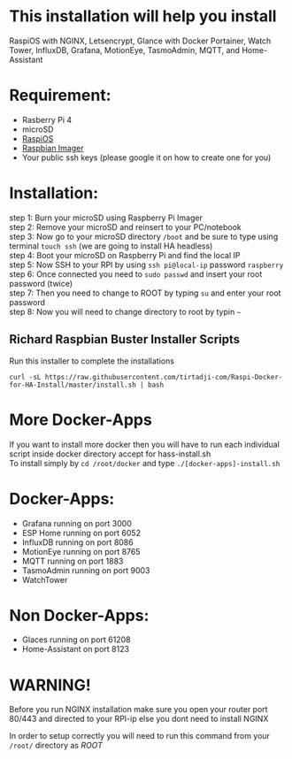 # This installation will help you install
RaspiOS with NGINX, Letsencrypt, Glance with Docker Portainer, Watch Tower, InfluxDB, Grafana, MotionEye, TasmoAdmin, MQTT, and  Home-Assistant 

# Requirement:
- Rasberry Pi 4
- microSD
- [RaspiOS](https://downloads.raspberrypi.org/raspios_armhf_latest)
- [Raspbian Imager](https://www.raspberrypi.org/downloads/)
- Your public ssh keys (please google it on how to create one for you) 

# Installation:
step 1: Burn your microSD using Raspberry Pi Imager  
step 2: Remove your microSD and reinsert to your PC/notebook  
step 3: Now go to your microSD directory `/boot` and be sure to type using terminal `touch ssh` (we are going to install HA headless)  
step 4: Boot your microSD on Raspberry Pi and find the local IP  
step 5: Now SSH to your RPI by using `ssh pi@local-ip` password `raspberry`  
step 6: Once connected you need to `sudo passwd` and insert your root password (twice)  
step 7: Then you need to change to ROOT by typing `su` and enter your root password  
step 8: Now you will need to change directory to root by typin `~`  

## Richard Raspbian Buster Installer Scripts
Run this installer to complete the installations

```
curl -sL https://raw.githubusercontent.com/tirtadji-com/Raspi-Docker-for-HA-Install/master/install.sh | bash
```

# More Docker-Apps
If you want to install more docker then you will have to run each individual script inside docker directory accept for hass-install.sh  
To install simply by `cd /root/docker` and type `./[docker-apps]-install.sh`

# Docker-Apps:
- Grafana running on port 3000
- ESP Home running on port 6052
- InfluxDB running on port 8086
- MotionEye running on port 8765
- MQTT running on port 1883
- TasmoAdmin running on port 9003
- WatchTower

# Non Docker-Apps:
- Glaces running on port 61208
- Home-Assistant on port 8123

# WARNING!
Before you run NGINX installation make sure you open your router port 80/443 and directed to your RPI-ip else you dont need to install NGINX

In order to setup correctly you will need to run this command from your `/root/` directory as *ROOT*
